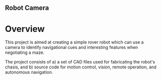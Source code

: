 ## Robot Camera

# Overview
This project is aimed at creating a simple rover robot which can use a camera to
identify navigational cues and interesting features when negotiating a maze.

The project consists of a) a set of CAD files used for fabricating the robot's
chasis, and b) source code for motion control, vision, remote operation, and
autonomous navigation.


